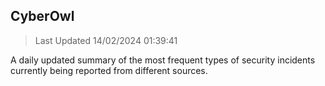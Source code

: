 ## CyberOwl 
> Last Updated 14/02/2024 01:39:41 


A daily updated summary of the most frequent types of security incidents currently being reported from different sources.


